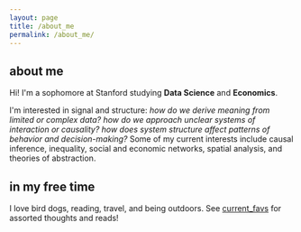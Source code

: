 ```yaml
---
layout: page
title: /about_me
permalink: /about_me/
---
```

## about me
Hi! I'm a sophomore at Stanford studying **Data Science** and **Economics**. 

I'm interested in signal and structure: *how do we derive meaning from limited or complex data? how do we approach unclear systems of interaction or causality? how does system structure affect patterns of behavior and decision-making?*
Some of my current interests include causal inference, inequality, social and economic networks, spatial analysis, and theories of abstraction.

## in my free time
I love bird dogs, reading, travel, and being outdoors. See [current_favs](current_favs.md) for assorted thoughts and reads!
